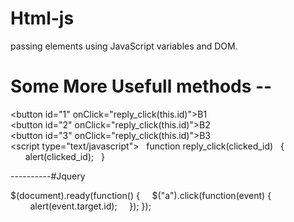 # Html-js
passing elements using JavaScript variables and DOM. 



# Some More Usefull methods --

<button id="1" onClick="reply_click(this.id)">B1</button>
<button id="2" onClick="reply_click(this.id)">B2</button>
<button id="3" onClick="reply_click(this.id)">B3</button>
    
<script type="text/javascript">
  function reply_click(clicked_id)
  {
      alert(clicked_id);
  }
</script> 


----------#Jquery

 
$(document).ready(function() {
    $("a").click(function(event) {
        alert(event.target.id);
    });
}); 
 
